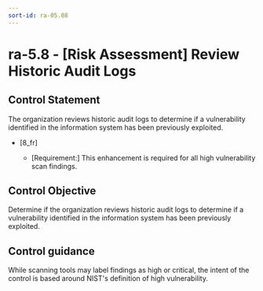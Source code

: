 ```yaml
---
sort-id: ra-05.08
---
```


# ra-5.8 - \[Risk Assessment\] Review Historic Audit Logs

## Control Statement

The organization reviews historic audit logs to determine if a vulnerability identified in the information system has been previously exploited.

- \[8_fr\]

  - \[Requirement:\] This enhancement is required for all high vulnerability scan findings.

## Control Objective

Determine if the organization reviews historic audit logs to determine if a vulnerability identified in the information system has been previously exploited.

## Control guidance

While scanning tools may label findings as high or critical, the intent of the control is based around NIST's definition of high vulnerability.
